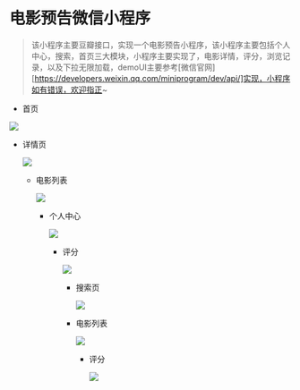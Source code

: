 # 电影预告微信小程序

> 该小程序主要豆瓣接口，实现一个电影预告小程序，该小程序主要包括个人中心，搜索，首页三大模块，小程序主要实现了，电影详情，评分，浏览记录，以及下拉无限加载，demoUI主要参考[微信官网][https://developers.weixin.qq.com/miniprogram/dev/api/]实现，小程序如有错误，欢迎指正~

* 首页

![](D:\djm\git\weChat\movies\img\shouye.PNG)

* 详情页

  ![](D:\djm\git\weChat\movies\img\detail.PNG)

  * 电影列表

    ![](D:\djm\git\weChat\movies\img\movelist.PNG)

    * 个人中心

      ![](D:\djm\git\weChat\movies\img\person.PNG)

      * 评分

        ![](D:\djm\git\weChat\movies\img\pingfen.PNG)

        * 搜索页

          ![](D:\djm\git\weChat\movies\img\search.PNG)

        * 电影列表

          ![](D:\djm\git\weChat\movies\img\movelist.PNG)

          * 评分

            ![](D:\djm\git\weChat\movies\img\pingfen2.PNG)

